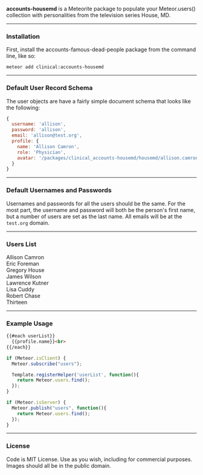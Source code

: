 **accounts-housemd** is a Meteorite package to populate your Meteor.users() collection with personalities from the television series House, MD.


------------------------
### Installation

First, install the accounts-famous-dead-people package from the command line, like so:

````
meteor add clinical:accounts-housemd
````


------------------------
### Default User Record Schema  

The user objects are have a fairly simple document schema that looks like the following:
````js
{
  username: 'allison',
  password: 'allison',
  email: 'allison@test.org',
  profile: {
    name: 'Allison Camron',
    role: 'Physician',
    avatar: '/packages/clinical_accounts-housemd/housemd/allison.camron.jpg'
  }
}
````

------------------------
### Default Usernames and Passwords  

Usernames and passwords for all the users should be the same.  For the most part, the username and password will both be the person's first name, but a number of users are set as the last name.  All emails will be at the ``test.org`` domain.


------------------------
### Users List

Allison Camron  
Eric Foreman  
Gregory House  
James Wilson  
Lawrence Kutner  
Lisa Cuddy  
Robert Chase  
Thirteen

------------------------
### Example Usage  

````html
{{#each userList}}
  {{profile.name}}<br>
{{/each}}
````

````js
if (Meteor.isClient) {
  Meteor.subscribe("users");

  Template.registerHelper('userList', function(){
    return Meteor.users.find();
  });
}

if (Meteor.isServer) {
  Meteor.publish("users", function(){
    return Meteor.users.find();
  });
}
````

------------------------
### License

Code is MIT License. Use as you wish, including for commercial purposes.  
Images should all be in the public domain.
